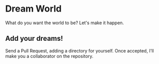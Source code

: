 # Dream World

What do you want the world to be? Let's make it happen.

## Add your dreams!

Send a Pull Request, adding a directory for yourself. Once accepted, I'll make you a collaborator on the repository.
